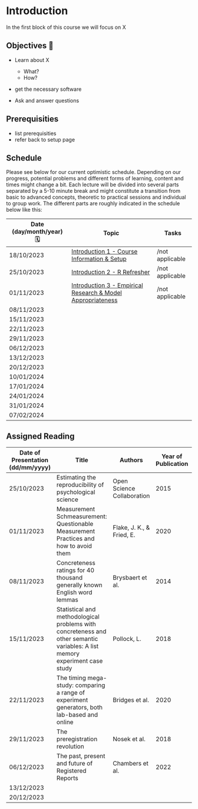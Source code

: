 # Introduction 

In the first block of this course we will focus on X

## Objectives 📍
- Learn about X
    - What?
    - How?
 
- get the necessary software  
- Ask and answer questions

## Prerequisities

- list prerequisities
- refer back to setup page

## Schedule

Please see below for our current optimistic schedule. Depending on our progress, potential problems and different forms of learning, content and times might change a bit. Each lecture will be divided into several parts separated by a 5-10 minute break and might constitute a transition from basic to advanced concepts, theoretic to practical sessions and individual to group work. The different parts are roughly indicated in the schedule below like this:



| Date (day/month/year) 🗓         | Topic | Tasks |
|--------------|-----------|------------|
| 18/10/2023 | [Introduction 1 - Course Information & Setup](https://jackedtaylor.github.io/expra-wise23/introduction/intro_01)  | /not applicable |
| 25/10/2023 | [Introduction 2 - R Refresher](https://jackedtaylor.github.io/expra-wise23/introduction/intro_02)  | /not applicable |
| 01/11/2023 | [Introduction 3 - Empirical Research & Model Appropriateness](https://jackedtaylor.github.io/expra-wise23/introduction/intro_03)  | /not applicable |
| 08/11/2023 |
| 15/11/2023 |
| 22/11/2023 |
| 29/11/2023 |
| 06/12/2023 |
| 13/12/2023 |
| 20/12/2023 |
| 10/01/2024 |
| 17/01/2024 |
| 24/01/2024 |
| 31/01/2024 |
| 07/02/2024 |

## Assigned Reading

| Date of Presentation (dd/mm/yyyy) | Title | Authors | Year of Publication | Link |
|-----------------------------------|-------| ------- | ------------------- | ---- |
| 25/10/2023 | Estimating the reproducibility of psychological science | Open Science Collaboration | 2015 | [*Science*, *349*(6251)](https://doi.org/10.1126/science.aac4716) |
| 01/11/2023 | Measurement Schmeasurement: Questionable Measurement Practices and how to avoid them  | Flake, J. K., & Fried, E. | 2020 | [*Advances in Methods and Practices in Psychological Science*, *3*(4), 456-465](https://doi.org/10.1177/2515245920952393) |
| 08/11/2023 | Concreteness ratings for 40 thousand generally known English word lemmas | Brysbaert et al. | 2014 | [*Behavior Research Methods*, *46*(3), 904-911](https://doi.org/10.3758/s13428-013-0403-5) |
| 15/11/2023 | Statistical and methodological problems with concreteness and other semantic variables: A list memory experiment case study | Pollock, L. | 2018 | [*Behavior Research Methods*, *50*(3), 1198–1216](https://doi.org/10.3758/s13428-017-0938-y) |
| 22/11/2023 | The timing mega-study: comparing a range of experiment generators, both lab-based and online | Bridges et al. | 2020 | [*PeerJ*, 8:e9414](http://doi.org/10.7717/peerj.9414) |
| 29/11/2023 | The preregistration revolution | Nosek et al. | 2018 | [*PNAS*, *115*(11), 2600-2606](https://doi.org/10.1073/pnas.1708274114) |
| 06/12/2023 | The past, present and future of Registered Reports | Chambers et al. | 2022 | [*Nature Human Behavior*, *6*, 29-42](https://doi.org/10.1038/s41562-021-01193-7) |
| 13/12/2023 | 
| 20/12/2023 |

